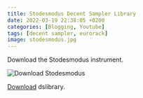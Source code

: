 ```yaml
---
title: Stodesmodus Decent Sampler Library
date: 2022-03-19 22:38:05 +0200
categories: [Blogging, Youtube]
tags: [decent sampler, eurorack]
image: stodesmodus.jpg
---
```




Download the Stodesmodus instrument.

![Download Stodesmodus](/assets/stodesmodus.jpg)

<a href="https://www.mediafire.com/file/x44ik78djgrc9ld/STODESMODUS.dslibrary/file">Download</a> dslibrary.
